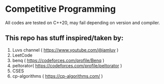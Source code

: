 # Competitive Programming

All codes are tested on C++20, may fail depending on version and compiler.

## This repo has stuff inspired/taken by:

1. Luvs channel ( https://www.youtube.com/@iamluv )
2. LeetCode
3. benq ( https://codeforces.com/profile/Benq )
4. peltorator( https://codeforces.com/profile/peltorator )
5. CSES
6. cp-algorithms ( https://cp-algorithms.com/ )
